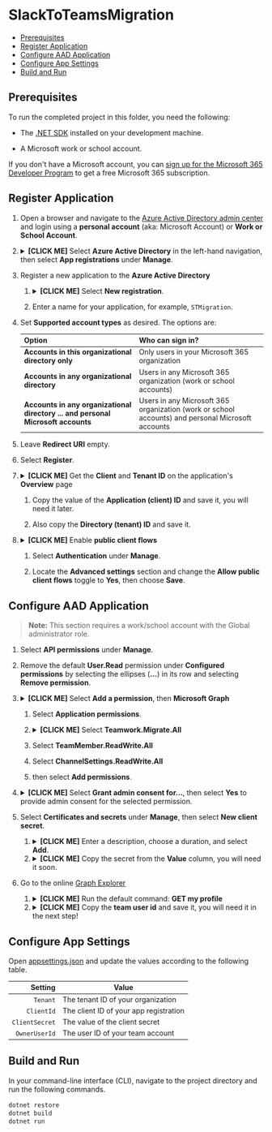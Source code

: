 # SlackToTeamsMigration <!-- omit from toc -->

- [Prerequisites](#prerequisites)
- [Register Application](#register-application)
- [Configure AAD Application](#configure-aad-application)
- [Configure App Settings](#configure-app-settings)
- [Build and Run](#build-and-run)

## Prerequisites

To run the completed project in this folder, you need the following:

- The [.NET SDK](https://dotnet.microsoft.com/download) installed on your development machine.

- A Microsoft work or school account.

If you don't have a Microsoft account, you can [sign up for the Microsoft 365 Developer Program](https://developer.microsoft.com/microsoft-365/dev-program) to get a free Microsoft 365 subscription.

## Register Application

1. Open a browser and navigate to the [Azure Active Directory admin center](https://aad.portal.azure.com) and login using a **personal account** (aka: Microsoft Account) or **Work or School Account**.

1. <details>
    <summary><strong>[CLICK ME]</strong> Select <strong>Azure Active Directory</strong> in the left-hand navigation, then select <strong>App registrations</strong> under <strong>Manage</strong>.</summary>
    <img src="./imgs/01-AzureActiveDirectory.png" />
    </details>


2. Register a new application to the **Azure Active Directory**

    1. <details>
        <summary><strong>[CLICK ME]</strong> Select <strong>New registration</strong>.</summary>
        <img src="./imgs/02-NewAppRegistration.png" />
        </details>
    
    2. Enter a name for your application, for example, `STMigration`.

3. Set **Supported account types** as desired. The options are:

    | Option                                                                           | Who can sign in?                                                                                  |
    | -------------------------------------------------------------------------------- | ------------------------------------------------------------------------------------------------- |
    | **Accounts in this organizational directory only**                               | Only users in your Microsoft 365 organization                                                     |
    | **Accounts in any organizational directory**                                     | Users in any Microsoft 365 organization (work or school accounts)                                 |
    | **Accounts in any organizational directory ... and personal Microsoft accounts** | Users in any Microsoft 365 organization (work or school accounts) and personal Microsoft accounts |

4. Leave **Redirect URI** empty.

5. Select **Register**.

6. <details>
    <summary><strong>[CLICK ME]</strong> Get the <strong>Client</strong> and <strong>Tenant ID</strong> on the application's <strong>Overview</strong> page</summary>
    <img src="./imgs/03-NewAppIDs.png" />
    </details>

    1. Copy the value of the **Application (client) ID** and save it, you will need it later.
    
    2. Also copy the **Directory (tenant) ID** and save it.

7. <details>
    <summary><strong>[CLICK ME]</strong> Enable <strong>public client flows</strong></summary>
    <img src="./imgs/06-AllowPublicClientFlows.png" />
    </details>

    1. Select **Authentication** under **Manage**.
    
    2. Locate the **Advanced settings** section and change the **Allow public client flows** toggle to **Yes**, then choose **Save**.

## Configure AAD Application

> **Note:** This section requires a work/school account with the Global administrator role.

1. Select **API permissions** under **Manage**.

1. Remove the default **User.Read** permission under **Configured permissions** by selecting the ellipses (**...**) in its row and selecting **Remove permission**.

1. <details>
    <summary><strong>[CLICK ME]</strong> Select <strong>Add a permission</strong>, then <strong>Microsoft Graph</strong></summary>
    <img src="./imgs/07-AddPermissionSelectAPI.png" />
    </details>

    1. Select **Application permissions**.

    1. <details>
        <summary><strong>[CLICK ME]</strong> Select <strong>Teamwork.Migrate.All</strong></summary>
        <img src="./imgs/08-AddRequiredPermissions.png" />
        </details>

    1. Select **TeamMember.ReadWrite.All**

    1. Select **ChannelSettings.ReadWrite.All**
    
    1. then select **Add permissions**.

1. <details>
    <summary><strong>[CLICK ME]</strong> Select <strong>Grant admin consent for...</strong>, then select <strong>Yes</strong> to provide admin consent for the selected permission.</summary>
    <img src="./imgs/09-GrantAdminConsent.png" />
    </details>

1. Select **Certificates and secrets** under **Manage**, then select **New client secret**.

    1. <details>
        <summary><strong>[CLICK ME]</strong> Enter a description, choose a duration, and select <strong>Add</strong>.</summary>
        <img src="./imgs/04-NewClientSecret.png" />
        </details>

    1. <details>
        <summary><strong>[CLICK ME]</strong> Copy the secret from the <strong>Value</strong> column, you will need it soon.</summary>
        <img src="./imgs/05-CopyClientSecret.png" />
        </details>

1. Go to the online [Graph Explorer](https://developer.microsoft.com/en-us/graph/graph-explorer)

    1. <details>
        <summary><strong>[CLICK ME]</strong> Run the default command: <strong>GET my profile</strong></summary>
        <pre><code>https://graph.microsoft.com/v1.0/me</code></pre>
        </details>

    2. <details>
        <summary><strong>[CLICK ME]</strong> Copy the <strong>team user id</strong> and save it, you will need it in the next step!</summary>
        <img src="./imgs/10-GetTeamUserID.png" />
        </details>
    

## Configure App Settings

Open [appsettings.json](./STMigration/Data/appsettings.json) and update the values according to the following table.

|        Setting | Value                                  |
| -------------: | -------------------------------------- |
|       `Tenant` | The tenant ID of your organization     |
|     `ClientId` | The client ID of your app registration |
| `ClientSecret` | The value of the client secret         |
|  `OwnerUserId` | The user ID of your team account       |

## Build and Run

In your command-line interface (CLI), navigate to the project directory and run the following commands.

```Shell
dotnet restore
dotnet build
dotnet run
```

